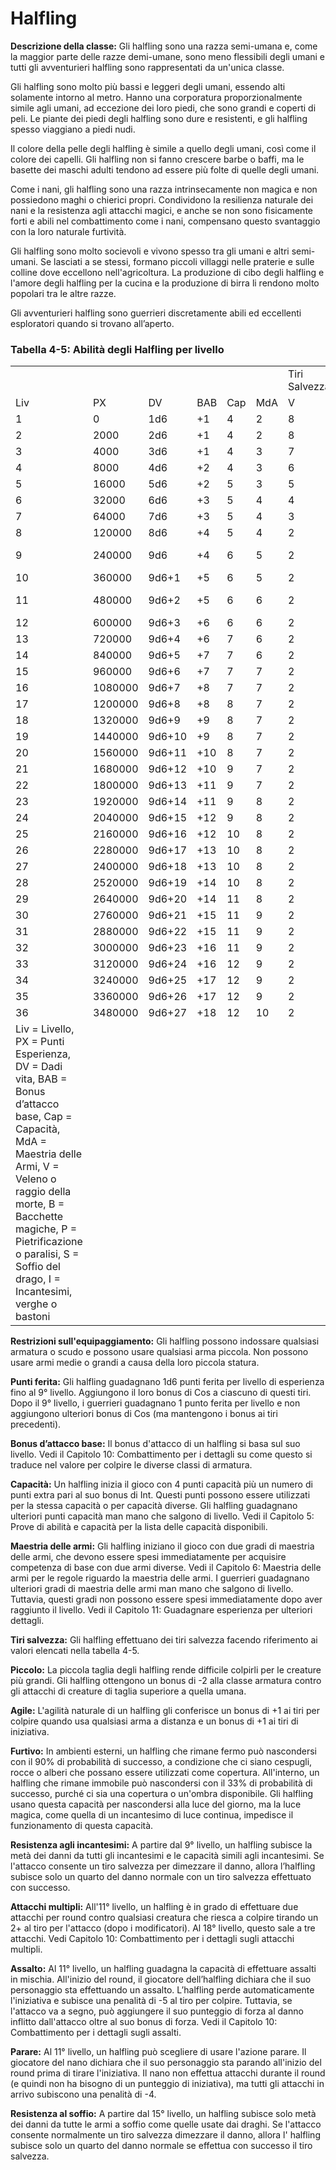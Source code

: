 # Halfling

**Descrizione della classe:** Gli halfling sono una razza semi-umana e,
come la maggior parte delle razze demi-umane, sono meno flessibili degli
umani e tutti gli avventurieri halfling sono rappresentati da un'unica
classe.

Gli halfling sono molto più bassi e leggeri degli umani, essendo alti
solamente intorno al metro. Hanno una corporatura proporzionalmente
simile agli umani, ad eccezione dei loro piedi, che sono grandi e
coperti di peli. Le piante dei piedi degli halfling sono dure e
resistenti, e gli halfling spesso viaggiano a piedi nudi.

Il colore della pelle degli halfling è simile a quello degli umani, così
come il colore dei capelli. Gli halfling non si fanno crescere barbe o
baffi, ma le basette dei maschi adulti tendono ad essere più folte di
quelle degli umani.

Come i nani, gli halfling sono una razza intrinsecamente non magica e
non possiedono maghi o chierici propri. Condividono la resilienza
naturale dei nani e la resistenza agli attacchi magici, e anche se non
sono fisicamente forti e abili nel combattimento come i nani, compensano
questo svantaggio con la loro naturale furtività.

Gli halfling sono molto socievoli e vivono spesso tra gli umani e altri
semi-umani. Se lasciati a se stessi, formano piccoli villaggi nelle
praterie e sulle colline dove eccellono nell'agricoltura. La produzione
di cibo degli halfling e l'amore degli halfling per la cucina e la
produzione di birra li rendono molto popolari tra le altre razze.

Gli avventurieri halfling sono guerrieri discretamente abili ed
eccellenti esploratori quando si trovano all’aperto.

### Tabella 4-5: Abilità degli Halfling per livello

|                                                                                                                                                                                                                                                                              |         |        |     |     |     |               |     |     |     |     |                                  |
|------------------------------------------------------------------------------------------------------------------------------------------------------------------------------------------------------------------------------------------------------------------------------|---------|--------|-----|-----|-----|---------------|-----|-----|-----|-----|----------------------------------|
|                                                                                                                                                                                                                                                                              |         |        |     |     |     | Tiri Salvezza |     |     |     |     |                                  |
| Liv                                                                                                                                                                                                                                                                          | PX      | DV     | BAB | Cap | MdA | V             | B   | P   | S   | I   | Abilità speciali                 |
| 1                                                                                                                                                                                                                                                                            | 0       | 1d6    | +1  | 4   | 2   | 8             | 9   | 10  | 13  | 12  | Piccolo/Agile/                   |
| 2                                                                                                                                                                                                                                                                            | 2000    | 2d6    | +1  | 4   | 2   | 8             | 9   | 10  | 13  | 12  |                                  |
| 3                                                                                                                                                                                                                                                                            | 4000    | 3d6    | +1  | 4   | 3   | 7             | 8   | 9   | 12  | 11  |                                  |
| 4                                                                                                                                                                                                                                                                            | 8000    | 4d6    | +2  | 4   | 3   | 6             | 7   | 8   | 10  | 9   |                                  |
| 5                                                                                                                                                                                                                                                                            | 16000   | 5d6    | +2  | 5   | 3   | 5             | 6   | 7   | 9   | 8   |                                  |
| 6                                                                                                                                                                                                                                                                            | 32000   | 6d6    | +3  | 5   | 4   | 4             | 5   | 6   | 8   | 7   |                                  |
| 7                                                                                                                                                                                                                                                                            | 64000   | 7d6    | +3  | 5   | 4   | 3             | 4   | 5   | 6   | 5   |                                  |
| 8                                                                                                                                                                                                                                                                            | 120000  | 8d6    | +4  | 5   | 4   | 2             | 3   | 4   | 5   | 4   |                                  |
| 9                                                                                                                                                                                                                                                                            | 240000  | 9d6    | +4  | 6   | 5   | 2             | 3   | 4   | 5   | 4   | Resistenza agli incantesimi      |
| 10                                                                                                                                                                                                                                                                           | 360000  | 9d6+1  | +5  | 6   | 5   | 2             | 2   | 3   | 4   | 3   |                                  |
| 11                                                                                                                                                                                                                                                                           | 480000  | 9d6+2  | +5  | 6   | 6   | 2             | 2   | 3   | 4   | 3   | Attacchi multipli/Assalto/Parata |
| 12                                                                                                                                                                                                                                                                           | 600000  | 9d6+3  | +6  | 6   | 6   | 2             | 2   | 2   | 3   | 2   |                                  |
| 13                                                                                                                                                                                                                                                                           | 720000  | 9d6+4  | +6  | 7   | 6   | 2             | 2   | 2   | 3   | 2   |                                  |
| 14                                                                                                                                                                                                                                                                           | 840000  | 9d6+5  | +7  | 7   | 6   | 2             | 2   | 2   | 2   | 2   |                                  |
| 15                                                                                                                                                                                                                                                                           | 960000  | 9d6+6  | +7  | 7   | 7   | 2             | 2   | 2   | 2   | 2   | Resistenza al soffio             |
| 16                                                                                                                                                                                                                                                                           | 1080000 | 9d6+7  | +8  | 7   | 7   | 2             | 2   | 2   | 2   | 2   |                                  |
| 17                                                                                                                                                                                                                                                                           | 1200000 | 9d6+8  | +8  | 8   | 7   | 2             | 2   | 2   | 2   | 2   |                                  |
| 18                                                                                                                                                                                                                                                                           | 1320000 | 9d6+9  | +9  | 8   | 7   | 2             | 2   | 2   | 2   | 2   | Attacchi multipli (3)            |
| 19                                                                                                                                                                                                                                                                           | 1440000 | 9d6+10 | +9  | 8   | 7   | 2             | 2   | 2   | 2   | 2   |                                  |
| 20                                                                                                                                                                                                                                                                           | 1560000 | 9d6+11 | +10 | 8   | 7   | 2             | 2   | 2   | 2   | 2   |                                  |
| 21                                                                                                                                                                                                                                                                           | 1680000 | 9d6+12 | +10 | 9   | 7   | 2             | 2   | 2   | 2   | 2   |                                  |
| 22                                                                                                                                                                                                                                                                           | 1800000 | 9d6+13 | +11 | 9   | 7   | 2             | 2   | 2   | 2   | 2   |                                  |
| 23                                                                                                                                                                                                                                                                           | 1920000 | 9d6+14 | +11 | 9   | 8   | 2             | 2   | 2   | 2   | 2   |                                  |
| 24                                                                                                                                                                                                                                                                           | 2040000 | 9d6+15 | +12 | 9   | 8   | 2             | 2   | 2   | 2   | 2   |                                  |
| 25                                                                                                                                                                                                                                                                           | 2160000 | 9d6+16 | +12 | 10  | 8   | 2             | 2   | 2   | 2   | 2   |                                  |
| 26                                                                                                                                                                                                                                                                           | 2280000 | 9d6+17 | +13 | 10  | 8   | 2             | 2   | 2   | 2   | 2   |                                  |
| 27                                                                                                                                                                                                                                                                           | 2400000 | 9d6+18 | +13 | 10  | 8   | 2             | 2   | 2   | 2   | 2   |                                  |
| 28                                                                                                                                                                                                                                                                           | 2520000 | 9d6+19 | +14 | 10  | 8   | 2             | 2   | 2   | 2   | 2   |                                  |
| 29                                                                                                                                                                                                                                                                           | 2640000 | 9d6+20 | +14 | 11  | 8   | 2             | 2   | 2   | 2   | 2   |                                  |
| 30                                                                                                                                                                                                                                                                           | 2760000 | 9d6+21 | +15 | 11  | 9   | 2             | 2   | 2   | 2   | 2   |                                  |
| 31                                                                                                                                                                                                                                                                           | 2880000 | 9d6+22 | +15 | 11  | 9   | 2             | 2   | 2   | 2   | 2   |                                  |
| 32                                                                                                                                                                                                                                                                           | 3000000 | 9d6+23 | +16 | 11  | 9   | 2             | 2   | 2   | 2   | 2   |                                  |
| 33                                                                                                                                                                                                                                                                           | 3120000 | 9d6+24 | +16 | 12  | 9   | 2             | 2   | 2   | 2   | 2   |                                  |
| 34                                                                                                                                                                                                                                                                           | 3240000 | 9d6+25 | +17 | 12  | 9   | 2             | 2   | 2   | 2   | 2   |                                  |
| 35                                                                                                                                                                                                                                                                           | 3360000 | 9d6+26 | +17 | 12  | 9   | 2             | 2   | 2   | 2   | 2   |                                  |
| 36                                                                                                                                                                                                                                                                           | 3480000 | 9d6+27 | +18 | 12  | 10  | 2             | 2   | 2   | 2   | 2   |                                  |
| Liv = Livello, PX = Punti Esperienza, DV = Dadi vita, BAB = Bonus d’attacco base, Cap = Capacità, MdA = Maestria delle Armi, V = Veleno o raggio della morte, B = Bacchette magiche, P = Pietrificazione o paralisi, S = Soffio del drago, I = Incantesimi, verghe o bastoni |         |        |     |     |     |               |     |     |     |     |                                  |

**Restrizioni sull'equipaggiamento:** Gli halfling possono indossare
qualsiasi armatura o scudo e possono usare qualsiasi arma piccola. Non
possono usare armi medie o grandi a causa della loro piccola statura.

**Punti ferita:** Gli halfling guadagnano 1d6 punti ferita per livello
di esperienza fino al 9° livello. Aggiungono il loro bonus di Cos a
ciascuno di questi tiri. Dopo il 9° livello, i guerrieri guadagnano 1
punto ferita per livello e non aggiungono ulteriori bonus di Cos (ma
mantengono i bonus ai tiri precedenti).

**Bonus d’attacco base:** Il bonus d'attacco di un halfling si basa sul
suo livello. Vedi il Capitolo 10: Combattimento per i dettagli su come
questo si traduce nel valore per colpire le diverse classi di armatura.

**Capacità:** Un halfling inizia il gioco con 4 punti capacità più un
numero di punti extra pari al suo bonus di Int. Questi punti possono
essere utilizzati per la stessa capacità o per capacità diverse. Gli
halfling guadagnano ulteriori punti capacità man mano che salgono di
livello. Vedi il Capitolo 5: Prove di abilità e capacità per la lista
delle capacità disponibili.

**Maestria delle armi:** Gli halfling iniziano il gioco con due gradi di
maestria delle armi, che devono essere spesi immediatamente per
acquisire competenza di base con due armi diverse. Vedi il Capitolo 6:
Maestria delle armi per le regole riguardo la maestria delle armi. I
guerrieri guadagnano ulteriori gradi di maestria delle armi man mano che
salgono di livello. Tuttavia, questi gradi non possono essere spesi
immediatamente dopo aver raggiunto il livello. Vedi il Capitolo 11:
Guadagnare esperienza per ulteriori dettagli.

**Tiri salvezza:** Gli halfling effettuano dei tiri salvezza facendo
riferimento ai valori elencati nella tabella 4-5.

**Piccolo:** La piccola taglia degli halfling rende difficile colpirli
per le creature più grandi. Gli halfling ottengono un bonus di -2 alla
classe armatura contro gli attacchi di creature di taglia superiore a
quella umana.

**Agile:** L'agilità naturale di un halfling gli conferisce un bonus di
+1 ai tiri per colpire quando usa qualsiasi arma a distanza e un bonus
di +1 ai tiri di iniziativa.

**Furtivo:** In ambienti esterni, un halfling che rimane fermo può
nascondersi con il 90% di probabilità di successo, a condizione che ci
siano cespugli, rocce o alberi che possano essere utilizzati come
copertura. All'interno, un halfling che rimane immobile può nascondersi
con il 33% di probabilità di successo, purché ci sia una copertura o
un'ombra disponibile. Gli halfling usano questa capacità per nascondersi
alla luce del giorno, ma la luce magica, come quella di un incantesimo
di luce continua, impedisce il funzionamento di questa capacità.

**Resistenza agli incantesimi:** A partire dal 9° livello, un halfling
subisce la metà dei danni da tutti gli incantesimi e le capacità simili
agli incantesimi. Se l'attacco consente un tiro salvezza per dimezzare
il danno, allora l’halfling subisce solo un quarto del danno normale con
un tiro salvezza effettuato con successo.

**Attacchi multipli:** All'11° livello, un halfling è in grado di
effettuare due attacchi per round contro qualsiasi creatura che riesca a
colpire tirando un 2+ al tiro per l'attacco (dopo i modificatori). Al
18° livello, questo sale a tre attacchi. Vedi Capitolo 10: Combattimento
per i dettagli sugli attacchi multipli.

**Assalto:** Al 11° livello, un halfling guadagna la capacità di
effettuare assalti in mischia. All'inizio del round, il giocatore
dell’halfling dichiara che il suo personaggio sta effettuando un
assalto. L’halfling perde automaticamente l'iniziativa e subisce una
penalità di -5 al tiro per colpire. Tuttavia, se l'attacco va a segno,
può aggiungere il suo punteggio di forza al danno inflitto dall'attacco
oltre al suo bonus di forza. Vedi il Capitolo 10: Combattimento per i
dettagli sugli assalti.

**Parare:** Al 11° livello, un halfling può scegliere di usare l'azione
parare. Il giocatore del nano dichiara che il suo personaggio sta
parando all'inizio del round prima di tirare l'iniziativa. Il nano non
effettua attacchi durante il round (e quindi non ha bisogno di un
punteggio di iniziativa), ma tutti gli attacchi in arrivo subiscono una
penalità di -4.

**Resistenza al soffio:** A partire dal 15° livello, un halfling subisce
solo metà dei danni da tutte le armi a soffio come quelle usate dai
draghi. Se l'attacco consente normalmente un tiro salvezza dimezzare il
danno, allora l' halfling subisce solo un quarto del danno normale se
effettua con successo il tiro salvezza.
